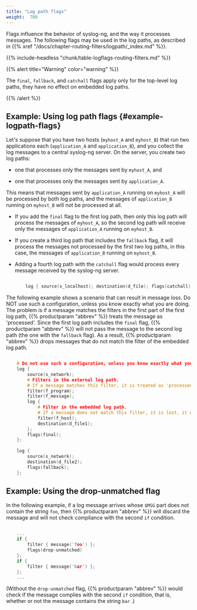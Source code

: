 ```yaml
---
title: "Log path flags"
weight:  700
---
```

<!-- DISCLAIMER: This file is based on the syslog-ng Open Source Edition documentation https://github.com/balabit/syslog-ng-ose-guides/commit/2f4a52ee61d1ea9ad27cb4f3168b95408fddfdf2 and is used under the terms of The syslog-ng Open Source Edition Documentation License. The file has been modified by Axoflow. -->

Flags influence the behavior of syslog-ng, and the way it processes messages. The following flags may be used in the log paths, as described in {{% xref "/docs/chapter-routing-filters/logpath/_index.md" %}}.

{{% include-headless "chunk/table-logflags-routing-filters.md" %}}

{{% alert title="Warning" color="warning" %}}

The `final`, `fallback`, and `catchall` flags apply only for the top-level log paths, they have no effect on embedded log paths.

{{% /alert %}}


## Example: Using log path flags {#example-logpath-flags}

Let's suppose that you have two hosts (`myhost_A` and `myhost_B`) that run two applications each (`application_A` and `application_B`), and you collect the log messages to a central syslog-ng server. On the server, you create two log paths:

  - one that processes only the messages sent by `myhost_A`, and

  - one that processes only the messages sent by `application_A`.

This means that messages sent by `application_A` running on `myhost_A` will be processed by both log paths, and the messages of `application_B` running on `myhost_B` will not be processed at all.

  - If you add the `final` flag to the first log path, then only this log path will process the messages of `myhost_A`, so the second log path will receive only the messages of `application_A` running on `myhost_B`.

  - If you create a third log path that includes the `fallback` flag, it will process the messages not processed by the first two log paths, in this case, the messages of `application_B` running on `myhost_B`.

  - Adding a fourth log path with the `catchall` flag would process every message received by the syslog-ng server.
    
    ```c
    
        log { source(s_localhost); destination(d_file); flags(catchall); };
    
    ```

The following example shows a scenario that can result in message loss. Do NOT use such a configuration, unless you know exactly what you are doing. The problem is if a message matches the filters in the first part of the first log path, {{% productparam "abbrev" %}} treats the message as 'processed'. Since the first log path includes the `final` flag, {{% productparam "abbrev" %}} will not pass the message to the second log path (the one with the `fallback` flag). As a result, {{% productparam "abbrev" %}} drops messages that do not match the filter of the embedded log path.

```c

    # Do not use such a configuration, unless you know exactly what you are doing.
    log {
        source(s_network);
        # Filters in the external log path.
        # If a message matches this filter, it is treated as 'processed'
        filter(f_program);
        filter(f_message);
        log {
            # Filter in the embedded log path.
            # If a message does not match this filter, it is lost, it will not be processed by the 'fallback' log path
            filter(f_host);
            destination(d_file1);
        };
        flags(final);
    };
    
    log {
        source(s_network);
        destination(d_file2);
        flags(fallback);
    };

```



## Example: Using the drop-unmatched flag

In the following example, if a log message arrives whose `$MSG` part does not contain the string `foo`, then {{% productparam "abbrev" %}} will discard the message and will not check compliance with the second `if` condition.

```c

    ...
    if {
        filter { message('foo') };
        flags(drop-unmatched)
    };
    if {
        filter { message('bar') };
    };
    ...

```

(Without the `drop-unmatched` flag, {{% productparam "abbrev" %}} would check if the message complies with the second `if` condition, that is, whether or not the message contains the string `bar` .)

